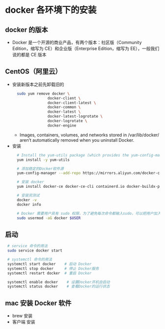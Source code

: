 # docker 各环境下的安装
## docker 的版本
* Docker 是一个开源的商业产品，有两个版本：社区版（Community Edition，缩写为 CE）和企业版（Enterprise Edition，缩写为 EE），一般我们说的都是 CE 版本
## CentOS（阿里云）
* 安装新版本之前先卸载旧的
  ```bash
    sudo yum remove docker \
                  docker-client \
                  docker-client-latest \
                  docker-common \
                  docker-latest \
                  docker-latest-logrotate \
                  docker-logrotate \
                  docker-engine
  ```
  - Images, containers, volumes, and networks stored in /var/lib/docker/ aren’t automatically removed when you uninstall Docker.
* 安装
  ```bash
    # Install the yum-utils package (which provides the yum-config-manager utility) and set up the repository.
    yum install -y yum-utils

    # 添加稳定的Docker软件源
    yum-config-manager --add-repo https://mirrors.aliyun.com/docker-ce/linux/centos/docker-ce.repo

    # 安装 docker 
    yum install docker-ce docker-ce-cli containerd.io docker-buildx-plugin docker-compose-plugin

    # 安装完测试
    docker -v
    docker info

    # Docker 需要用户具有 sudo 权限，为了避免每次命令都输入sudo，可以把用户加入 Docker 用户组
    sudo usermod -aG docker $USER
  ```
## 启动
  ```bash
   # service 命令的用法
   sudo service docker start

   # systemctl 命令的用法
   systemctl start docker    # 启动 Docker 
   systemctl stop docker     # 停止 Docker服务
   systemctl restart docker  # 重启 Docker

   systemctl enable docker    # 设置Docker开机自启动
   systemctl status docker    # 查看Docker的运行状态
  ```
## mac 安装 Docker 软件
  - brew 安装
  - 客户端 安装